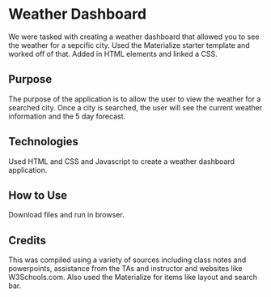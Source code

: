 # Weather Dashboard
We were tasked with creating a weather dashboard that allowed you to see the weather for a sepcific city.  Used the Materialize starter template and  worked off of that. Added in HTML elements and linked a CSS.  

## Purpose
The purpose of the application is to allow the user to view the weather for a searched city. Once a city is searched, the user will see the current weather information and the 5 day forecast.   

## Technologies
Used HTML and CSS  and Javascript to create a weather dashboard application. 


## How to Use
Download files and run in browser.

## Credits
This was compiled using a variety of sources including class notes and powerpoints, assistance from the TAs and instructor and websites like W3Schools.com. Also used the Materialize for items like layout and search bar.  